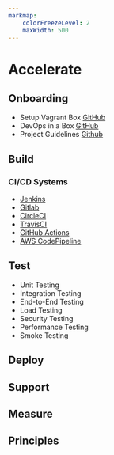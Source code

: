 ```yaml
---
markmap:
    colorFreezeLevel: 2
    maxWidth: 500
---
```


# Accelerate

## Onboarding

- Setup Vagrant Box [GitHub](https://github.com/samael500/falstart)
- DevOps in a Box [GitHub](https://github.com/Springjunky/docker-local-build-environment)
- Project Guidelines [Github](https://github.com/elsewhencode/project-guidelines/blob/master/README.md)

## Build

### CI/CD Systems

- [Jenkins](https://www.jenkins.io/)
- [Gitlab](https://about.gitlab.com/)
- [CircleCI](https://circleci.com/)
- [TravisCI](https://travis-ci.org/)
- [GitHub Actions](https://github.com/features/actions)
- [AWS CodePipeline](https://aws.amazon.com/codepipeline/)

## Test

- Unit Testing
- Integration Testing
- End-to-End Testing
- Load Testing
- Security Testing
- Performance Testing
- Smoke Testing

## Deploy

## Support

## Measure

## Principles
